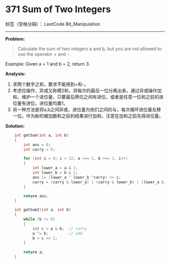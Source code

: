 ﻿# 371 Sum of Two Integers

标签（空格分隔）： LeetCode Bit_Manipulation

---

**Problem:**
>   Calculate the sum of two integers a and b, but you are not allowed to use the operator + and -.
>
Example:
Given a = 1 and b = 2, return 3.


**Analysis:**

 1. 求两个数字之和，要求不能用到+和-。
 2. 考虑位操作，异或又称模2和，将每次的最后一位分离出来，通过异或操作加和，维护一个进位量，只要最后两位之间有进位，或者是任意一位和之前的进位量有进位，进位量均置1。
 3. 另一种方法是将a,b之间异或，进位量为他们之间的与，每次循环进位量左移一位，作为新的被加数和之前的结果进行加和，注意在加和之前先得进位量。

**Solution:**
```cpp
    int getSum(int a, int b)
	{
		int ans = 0;
		int carry = 0;

		for (int i = 0; i < 32; a >>= 1, b >>= 1, i++)
		{
			int lower_a = a & 1;
			int lower_b = b & 1;
			ans |= (lower_a ^ lower_b ^carry) << i;
			carry = (carry & lower_a) | (carry & lower_b) | (lower_a & lower_b);
		}

		return ans;
	}

	int getSum2(int a, int b)
	{
		while (b != 0)
		{
			int c = a & b;	// carry
			a ^= b;			// add
			b = c << 1;
		}
		
		return a;
	}
```
 
